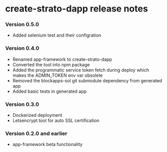 # create-strato-dapp release notes

### Version 0.5.0

- Added selenium test and their configration

### Version 0.4.0

- Renamed app-framework to create-strato-dapp
- Converted the tool into npm package
- Added the programmatic service token fetch during deploy which makes the ADMIN_TOKEN env var obsolete
- Removed the blockapps-sol git submodule dependency from generated app
- Added basic tests in generated app

### Version 0.3.0

- Dockerized deployment
- Letsencrypt tool for auto SSL certification

### Version 0.2.0 and earlier

- app-framework beta functionality
